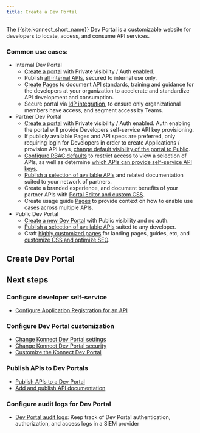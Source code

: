 ```yaml
---
title: Create a Dev Portal
---
```


The {{site.konnect_short_name}} Dev Portal is a customizable website for developers to locate, access, and consume API services.

### Common use cases:
* Internal Dev Portal
  * [Create a portal](#create-dev-portal) with Private visibility / Auth enabled.
  * Publish [all internal APIs](apis/index), secured to internal use only. 
  * [Create Pages](portals/customization/portal-editor) to document API standards, training and guidance for the developers at your organization to accelerate and standardize API development and consumption.
  * Secure portal via [IdP integration](portals/settings-security#identity-providers), to ensure only organizational members have access, and segment access by Teams.
* Partner Dev Portal 
  * [Create a portal](#create-dev-portal) with Private visibility / Auth enabled. Auth enabling the portal will provide Developers self-service API key provisioning.
  * If publicly available Pages and API specs are preferred, only requiring login for Developers in order to create Applications / provision API keys, [change default visibility of the portal to Public](portals/settings-security#default-visibility).
  * [Configure RBAC defaults](portals/settings-security#role-based-access-control) to restrict access to view a selection of APIs, as well as determine [which APIs can provide self-service API keys](apis/index).
  * [Publish a selection of available APIs](apis/index) and related documentation suited to your network of partners. 
  * Create a branded experience, and document benefits of your partner APIs with [Portal Editor and custom CSS](portals/customization/portal-editor#custom-css). 
  * Create usage guide [Pages](portals/customization/portal-editor) to provide context on how to enable use cases across multiple APIs.
* Public Dev Portal 
  * [Create a new Dev Portal](#create-dev-portal) with Public visibility and no auth.
  * [Publish a selection of available APIs](apis/index) suited to any developer.
  * Craft [highly customized pages](portals/customization/portal-editor) for landing pages, guides, etc, and [customize CSS and optimize SEO](portals/customization).


## Create Dev Portal

<!--TODO: onboarding flow-->

## Next steps

### Configure developer self-service

* [Configure Application Registration for an API](/konnect/dev-portal/app-reg/)
<!-- Before GA
* [Dynamic Client Registration Overview](/konnect/dev-portal/applications/dynamic-client-registration/): Dynamic Client Registration (DCR) within Konnect Dev Portal allows applications created in the portal to automatically create a linked application in a third-party Identity Provider (IdP).
-->

### Configure Dev Portal customization

* [Change Konnect Dev Portal settings](/portals/settings)
* [Change Konnect Dev Portal security](/portals/settings-security)
* [Customize the Konnect Dev Portal](portals/customization)

### Publish APIs to Dev Portals

* [Publish APIs to a Dev Portal](apis/)
* [Add and publish API documentation](portals/apis/docs)

### Configure audit logs for Dev Portal
* [Dev Portal audit logs](/konnect/dev-portal/audit-logging/): Keep track of Dev Portal authentication, authorization, and access logs in a SIEM provider
